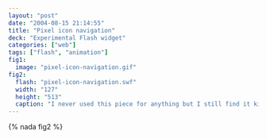 ```yaml
---
layout: "post"
date: "2004-08-15 21:14:55"
title: "Pixel icon navigation"
deck: "Experimental Flash widget"
categories: ["web"]
tags: ["flash", "animation"]
fig1:
  image: "pixel-icon-navigation.gif"
fig2:
  flash: "pixel-icon-navigation.swf"
  width: "127"
  height: "513"
  caption: "I never used this piece for anything but I still find it kinda interesting."
---
```


{% nada fig2 %}

